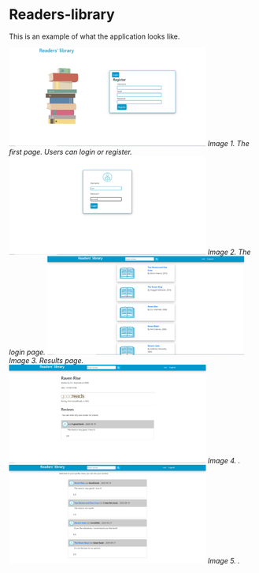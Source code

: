 # Readers-library

This is an example of what the application looks like.

<img src="photos/Καταγραφή.PNG" width="400" height="200">
<i>Image 1. The first page. Users can login or register.</i>

<img src="photos/2.PNG" width="400" height="200">
<i>Image 2. The login page.</i>

<img src="photos/3.PNG" width="400" height="200">
<i>Image 3. Results page.</i>

<img src="photos/4.PNG" width="400" height="200">
<i>Image 4. .</i>

<img src="photos/5.PNG" width="400" height="200">
<i>Image 5. .</i>
